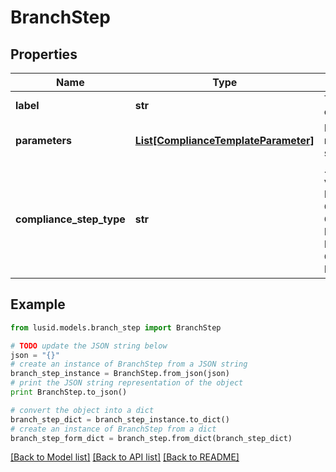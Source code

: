 # BranchStep


## Properties
Name | Type | Description | Notes
------------ | ------------- | ------------- | -------------
**label** | **str** | The label of the compliance step | 
**parameters** | [**List[ComplianceTemplateParameter]**](ComplianceTemplateParameter.md) | Parameters required for the step | 
**compliance_step_type** | **str** | . The available values are: FilterStep, GroupByStep, GroupFilterStep, BranchStep, RecombineStep, CheckStep, PercentCheckStep | 

## Example

```python
from lusid.models.branch_step import BranchStep

# TODO update the JSON string below
json = "{}"
# create an instance of BranchStep from a JSON string
branch_step_instance = BranchStep.from_json(json)
# print the JSON string representation of the object
print BranchStep.to_json()

# convert the object into a dict
branch_step_dict = branch_step_instance.to_dict()
# create an instance of BranchStep from a dict
branch_step_form_dict = branch_step.from_dict(branch_step_dict)
```
[[Back to Model list]](../README.md#documentation-for-models) [[Back to API list]](../README.md#documentation-for-api-endpoints) [[Back to README]](../README.md)


